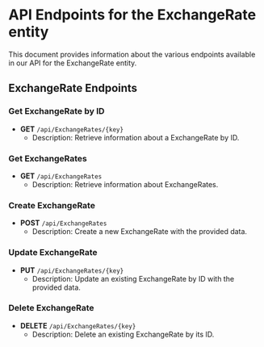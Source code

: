 # API Endpoints for the ExchangeRate entity

This document provides information about the various endpoints available in our API for the ExchangeRate entity.

## ExchangeRate Endpoints

### Get ExchangeRate by ID
- **GET** `/api/ExchangeRates/{key}`
  - Description: Retrieve information about a ExchangeRate by ID.
  
### Get ExchangeRates
- **GET** `/api/ExchangeRates`
  - Description: Retrieve information about ExchangeRates.

### Create ExchangeRate
- **POST** `/api/ExchangeRates`
  - Description: Create a new ExchangeRate with the provided data.

### Update ExchangeRate
- **PUT** `/api/ExchangeRates/{key}`
  - Description: Update an existing ExchangeRate by ID with the provided data.
 
### Delete ExchangeRate
- **DELETE** `/api/ExchangeRates/{key}`
  - Description: Delete an existing ExchangeRate by its ID.
